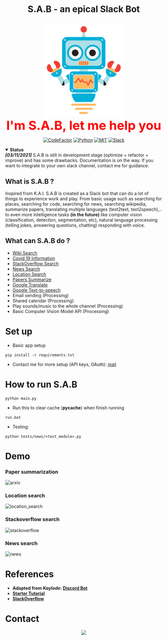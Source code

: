 # <p align="center"> S.A.B - an epical Slack Bot  </p>

<p align="center">
 <a><img height=300px src="./assets/SAB.png"></a>
  <br>
  <a style="font-size: 40px; color:red;"> <strong> I'm S.A.B, let me help you </strong> </a>
</p>


<p align="center">
<a href="https://www.codefactor.io/repository/github/lannguyen0910/sab/overview/master"><img src="https://www.codefactor.io/repository/github/lannguyen0910/sab/badge/master?s=9716a4eb0076053fa36e0d967bba5161b85b8fb5" alt="CodeFactor" /></a>
<a href="https://www.python.org/"><img src="https://img.shields.io/badge/Made%20with-Python-1f425f.svg" alt="Python" /></a>
<a href="./LICENSE"><img src="https://img.shields.io/github/license/Naereen/StrapDown.js.svg" alt="MIT" /></a>
<a href="https://slack.com/"><img src="https://badgen.net/badge/icon/slack?icon=slack&label" alt="Slack" /></a>
 
 </p>
<!-- 
# **Download and create API keys**
[ngrok](https://ngrok.com/download): route public IP addresses to the slackbot's local webserver <br/>
[api-slack](https://api.slack.com/apps): create an app in slack api to set up the bot <br/>
[yelp](https://www.yelp.com/login?return_url=%2Fdevelopers%2Fv3%2Fmanage_app): set up search engine **(Make sure to use VPN (America region,..) because they don't allow users with Asia or Africa IP addresses to sign up for an account)** -->

<!-- # **Setup**
**Create conda env for the project**
```
conda create --name <project-name>
```
**Install all the dependencies by using the command below**
```
pip install -r requirements.txt
``` -->

<details open>
 <summary><strong>Status</strong></summary>
 <strong><i>[03/11/2021]</i></strong> S.A.B is still in development stage (optimize + refactor + improve) and has some drawbacks. Documentation is on the way. If you want to integrate to your own slack channel, contact me for guidance.
</details>

## What is S.A.B ?
Inspired from K.A.I. S.A.B is created as a Slack bot that can do a lot of things to experience work and play. From basic usage such as searching for places, searching for code, searching for news, searching wikipedia, summarize papers, translating multiple languages (text2text, text2speech),.. to even more intelligence tasks **(in the future)** like computer vision (classification, detection, segmentation, etc), natural language processing (telling jokes, answering questions, chatting) responding with voice.

<!-- <a name="myfootnote1"><strong><i>[*]</i></strong></a>: **_With help of GPT-3 technology._** -->

## What can S.A.B do ?
- [Wiki Search](https://github.com/lannguyen0910/SAB/wiki/Features:-Wiki-Search)
- [Covid 19 Information](https://github.com/lannguyen0910/SAB/wiki/Features:-Covid-Analysis)
- [StackOverflow Search](https://github.com/lannguyen0910/SAB/wiki/Features:-SlackOverflow)
- [News Search](https://github.com/lannguyen0910/SAB/wiki/Features:-News-Search)
- [Location Search](https://github.com/lannguyen0910/SAB/wiki/Features:-Location-Search)
- [Papers Summarize](https://github.com/lannguyen0910/SAB/wiki/Features:-Paper-Summerize)
- [Google Translate](https://github.com/lannguyen0910/SAB/wiki/Features:-Google-Translate)
- [Google Text-to-speech](https://github.com/lannguyen0910/SAB/wiki/Features:-Text-to-Speech)
- Email sending (Processing)
- Shared calendar (Processing)
- Play sounds/music to the whole channel (Processing)
- Basic Computer Vision Model API (Processing)


# **Set up**
- Basic app setup
```
pip install -r requirements.txt
```
- Contact me for more setup (API keys, OAuth): [mail](mailto:18120051@student.hcmus.edu.vn)

# **How to run S.A.B**
```
python main.py
```
- Run this to clear cache (__pycache__) when finish running
```
run.bat
```

- Testing:
```
python tests/news/<test_module>.py
```


# **Demo**
<h3>Paper summarization</h3>

![arxiv](./assets/arxiv_1.PNG)

<h3>Location search</h3>

![location_search](./assets/location_search.PNG)

<h3>Stackoverflow search</h3>

![stackoverflow](./assets/stackoverflow.PNG)

<h3>News search</h3>

![news](./assets/news.PNG)

# **References**
- **Adapted from _Kaylode_: [Discord Bot](https://github.com/kaylode/KAI/)**
- **[Starter Tutorial](https://www.youtube.com/watch?v=KJ5bFv-IRFM&list=PLzMcBGfZo4-kqyzTzJWCV6lyK-ZMYECDc)**
- **[SlackOverflow](https://github.com/karan/slack-overflow)**

# **Contact**
<p align="center">  
<img href="mailto:18120051@student.hcmus.edu.vn" src="https://img.shields.io/badge/Gmail-D14836?style=for-the-badge&logo=gmail&logoColor=white&link=mailto:18120051@student.hcmus.edu.vn"/>
 </p>
